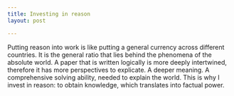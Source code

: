 ```yaml
---
title: Investing in reason
layout: post

---
```


Putting reason into work is like putting a general currency across different countries. It is the general ratio that lies behind the phenomena of the absolute world. A paper that is written logically is more deeply intertwined, therefore it has more perspectives to explicate. A deeper meaning. A comprehensive solving ability, needed to explain the world. This is why I invest in reason: to obtain knowledge, which translates into factual power. 
